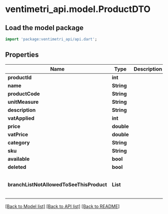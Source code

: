 # ventimetri_api.model.ProductDTO

## Load the model package
```dart
import 'package:ventimetri_api/api.dart';
```

## Properties
Name | Type | Description | Notes
------------ | ------------- | ------------- | -------------
**productId** | **int** |  | [optional] 
**name** | **String** |  | [optional] 
**productCode** | **String** |  | [optional] 
**unitMeasure** | **String** |  | [optional] 
**description** | **String** |  | [optional] 
**vatApplied** | **int** |  | [optional] 
**price** | **double** |  | [optional] 
**vatPrice** | **double** |  | [optional] 
**category** | **String** |  | [optional] 
**sku** | **String** |  | [optional] 
**available** | **bool** |  | [optional] 
**deleted** | **bool** |  | [optional] 
**branchListNotAllowedToSeeThisProduct** | **List<String>** |  | [optional] [default to const []]

[[Back to Model list]](../README.md#documentation-for-models) [[Back to API list]](../README.md#documentation-for-api-endpoints) [[Back to README]](../README.md)


